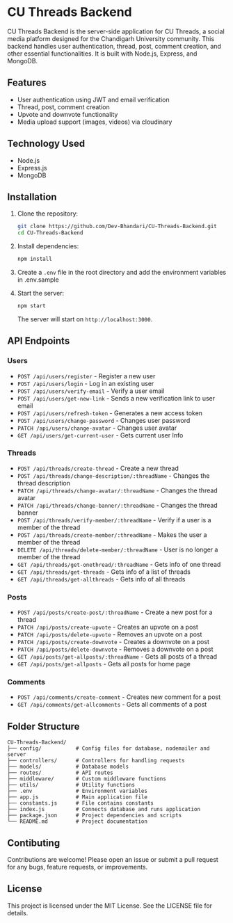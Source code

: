 # CU Threads Backend

CU Threads Backend is the server-side application for CU Threads, a social media platform designed for the Chandigarh University community. This backend handles user authentication, thread, post, comment creation, and other essential functionalities. It is built with Node.js, Express, and MongoDB.

## Features

- User authentication using JWT and email verification
- Thread, post, comment creation
- Upvote and downvote functionality
- Media upload support (images, videos) via cloudinary

## Technology Used

- Node.js
- Express.js
- MongoDB
  

## Installation

1. Clone the repository:

    ```bash
    git clone https://github.com/Dev-Bhandari/CU-Threads-Backend.git
    cd CU-Threads-Backend
    ```

2. Install dependencies:

    ```bash
    npm install
    ```

3. Create a `.env` file in the root directory and add the environment variables in .env.sample

4. Start the server:

    ```bash
    npm start
    ```

    The server will start on `http://localhost:3000`.

## API Endpoints

### Users

- `POST /api/users/register` - Register a new user
- `POST /api/users/login` - Log in an existing user
- `POST /api/users/verify-email` - Verify a user email
- `POST /api/users/get-new-link` - Sends a new verification link to user email
- `POST /api/users/refresh-token` - Generates a new access token
- `POST /api/users/change-password` - Changes user password
- `PATCH /api/users/change-avatar` - Changes user avatar
- `GET /api/users/get-current-user` - Gets current user Info

### Threads

- `POST /api/threads/create-thread` - Create a new thread
- `POST /api/threads/change-description/:threadName` - Changes the thread description
- `PATCH /api/threads/change-avatar/:threadName` - Changes the thread avatar
- `PATCH /api/threads/change-banner/:threadName` - Changes the thread banner
- `POST /api/threads/verify-member/:threadName` - Verify if a user is a member of the thread
- `POST /api/threads/create-member/:threadName` - Makes the user a member of the thread
- `DELETE /api/threads/delete-member/:threadName` - User is no longer a member of the thread
- `GET /api/threads/get-onethread/:threadName` - Gets info of one thread
- `GET /api/threads/get-threads` - Gets info of a list of threads
- `GET /api/threads/get-allthreads` - Gets info of all threads

### Posts

- `POST /api/posts/create-post/:threadName` - Create a new post for a thread
- `PATCH /api/posts/create-upvote` - Creates an upvote on  a post
- `PATCH /api/posts/delete-upvote` - Removes an upvote on  a post
- `PATCH /api/posts/create-downvote` - Creates a downvote on  a post
- `PATCH /api/posts/delete-downvote` - Removes a downvote on  a post
- `GET /api/posts/get-allposts/:threadName` - Gets all posts of a thread
- `GET /api/posts/get-allposts` - Gets all posts for home page

### Comments

- `POST /api/comments/create-comment` - Creates new comment for a post
- `GET /api/comments/get-allcomments` - Gets all comments of a post

## Folder Structure

```plaintext
CU-Threads-Backend/
├── config/           # Config files for database, nodemailer and server
├── controllers/      # Controllers for handling requests
├── models/           # Database models
├── routes/           # API routes
├── middleware/       # Custom middleware functions
├── utils/            # Utility functions
├── .env              # Environment variables
├── app.js            # Main application file
├── constants.js      # File contains constants
├── index.js          # Connects database and runs application
├── package.json      # Project dependencies and scripts
└── README.md         # Project documentation
```

## Contibuting 
Contributions are welcome! Please open an issue or submit a pull request for any bugs, feature requests, or improvements.

## License
This project is licensed under the MIT License. See the LICENSE file for details.

